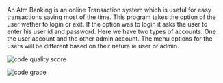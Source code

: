 An Atm Banking is an online Transaction system which is useful for easy transactions saving most of the time. This program takes the option of the user wether to login or exit. If the option was to login it asks the user to enter his user id and password.
Here we have two types of accounts. One the user account and the other admin account. The menu options for the users will be different based on their nature ie user or admin.








![code quality score](https://www.code-inspector.com/project/24891/score/svg)



![code grade](https://www.code-inspector.com/project/24891/status/svg)




